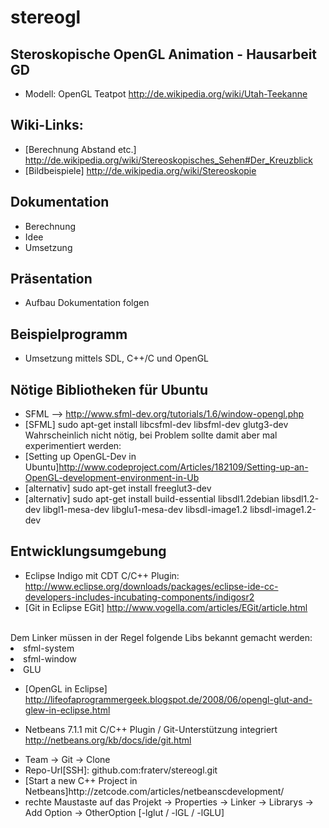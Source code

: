 stereogl
========

Steroskopische OpenGL Animation - Hausarbeit GD
-----------------------------------------------
- Modell: OpenGL Teatpot http://de.wikipedia.org/wiki/Utah-Teekanne


Wiki-Links: 
-----------
- [Berechnung Abstand etc.] http://de.wikipedia.org/wiki/Stereoskopisches_Sehen#Der_Kreuzblick
- [Bildbeispiele] http://de.wikipedia.org/wiki/Stereoskopie

Dokumentation
-------------
- Berechnung
- Idee
- Umsetzung

Präsentation
------------
- Aufbau Dokumentation folgen

Beispielprogramm
----------------
- Umsetzung mittels SDL, C++/C und OpenGL

Nötige Bibliotheken für Ubuntu
------------------------------
- SFML --> http://www.sfml-dev.org/tutorials/1.6/window-opengl.php
- [SFML] sudo apt-get install libcsfml-dev libsfml-dev glutg3-dev
Wahrscheinlich nicht nötig, bei Problem sollte damit aber mal experimentiert werden:
- [Setting up OpenGL-Dev in Ubuntu]http://www.codeproject.com/Articles/182109/Setting-up-an-OpenGL-development-environment-in-Ub
- [alternativ] sudo apt-get install freeglut3-dev
- [alternativ] sudo apt-get install build-essential libsdl1.2debian libsdl1.2-dev libgl1-mesa-dev libglu1-mesa-dev libsdl-image1.2 libsdl-image1.2-dev

Entwicklungsumgebung
--------------------
- Eclipse Indigo mit CDT C/C++ Plugin: http://www.eclipse.org/downloads/packages/eclipse-ide-cc-developers-includes-incubating-components/indigosr2
- [Git in Eclipse EGit] http://www.vogella.com/articles/EGit/article.html
<br>
Dem Linker müssen in der Regel folgende Libs bekannt gemacht werden:
<li> sfml-system
<li> sfml-window
<li> GLU

- [OpenGL in Eclipse] http://lifeofaprogrammergeek.blogspot.de/2008/06/opengl-glut-and-glew-in-eclipse.html

- Netbeans 7.1.1 mit C/C++ Plugin / Git-Unterstützung integriert http://netbeans.org/kb/docs/ide/git.html
    <li> Team -> Git -> Clone
    <li> Repo-Url[SSH]: github.com:fraterv/stereogl.git
    <li> [Start a new C++ Project in Netbeans]http://zetcode.com/articles/netbeanscdevelopment/
    <li> rechte Maustaste auf das Projekt -> Properties -> Linker -> Librarys -> Add Option -> OtherOption [-lglut / -lGL / -lGLU]